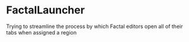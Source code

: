 # FactalLauncher
Trying to streamline the process by which Factal editors open all of their tabs when assigned a region
